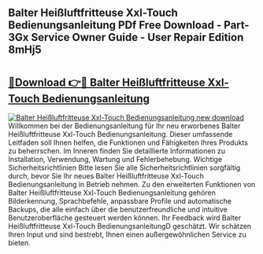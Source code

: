 ## Balter Heißluftfritteuse Xxl-Touch Bedienungsanleitung PDf Free Download - Part-3Gx Service Owner Guide - User Repair Edition 8mHj5

# <h2><a href="http://df1cm23.blite.top/?on=Balter+Hei%c3%9fluftfritteuse+Xxl-Touch+Bedienungsanleitung">🔗Download 👉🔴 Balter Heißluftfritteuse Xxl-Touch Bedienungsanleitung</a></h2>

[![Balter Heißluftfritteuse Xxl-Touch Bedienungsanleitung new download](https://i.imgur.com/lujVjoI.png)](http://df1cm23.blite.top/?on=Balter+Hei%c3%9fluftfritteuse+Xxl-Touch+Bedienungsanleitung)
Willkommen bei der Bedienungsanleitung für Ihr neu erworbenes Balter Heißluftfritteuse Xxl-Touch Bedienungsanleitung. Dieser umfassende Leitfaden soll Ihnen helfen, die Funktionen und Fähigkeiten Ihres Produkts zu beherrschen. Im Inneren finden Sie detaillierte Informationen zu Installation, Verwendung, Wartung und Fehlerbehebung. Wichtige Sicherheitsrichtlinien Bitte lesen Sie alle Sicherheitsrichtlinien sorgfältig durch, bevor Sie Ihr neues Balter Heißluftfritteuse Xxl-Touch Bedienungsanleitung in Betrieb nehmen. Zu den erweiterten Funktionen von Balter Heißluftfritteuse Xxl-Touch Bedienungsanleitung gehören Bilderkennung, Sprachbefehle, anpassbare Profile und automatische Backups, die alle einfach über die benutzerfreundliche und intuitive Benutzeroberfläche gesteuert werden können. Ihr Feedback wird Balter Heißluftfritteuse Xxl-Touch BedienungsanleitungD geschätzt. Wir schätzen Ihren Input und sind bestrebt, Ihnen einen außergewöhnlichen Service zu bieten.
